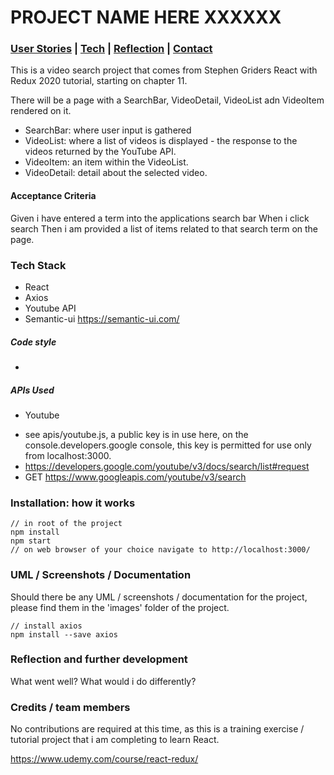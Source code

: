 # PROJECT NAME HERE XXXXXX 

### [User Stories](#user_story) | [Tech](#tech) | [Reflection](#reflection) | [Contact](#contact)

This is a video search project that comes from Stephen Griders React with Redux 2020 tutorial, starting on chapter 11.

There will be a page with a SearchBar, VideoDetail, VideoList adn VideoItem rendered on it. 

- SearchBar: where user input is gathered
- VideoList: where a list of videos is displayed - the response to the videos returned by the YouTube API.
- VideoItem: an item within the VideoList.
- VideoDetail: detail about the selected video.


#### Acceptance Criteria

Given i have entered a term into the applications search bar
When i click search
Then i am provided a list of items related to that search term on the page.

### <a name="Tech">Tech Stack</a>

* React
* Axios
* Youtube API
* Semantic-ui https://semantic-ui.com/

##### Code style

* 

##### APIs Used

* Youtube
- see apis/youtube.js, a public key is in use here, on the console.developers.google console, this key is permitted for use only from localhost:3000.
- https://developers.google.com/youtube/v3/docs/search/list#request
- GET https://www.googleapis.com/youtube/v3/search

### <a name="installation">Installation: how it works</a>

```
// in root of the project
npm install
npm start
// on web browser of your choice navigate to http://localhost:3000/
```

### <a name="screenshots"> UML / Screenshots / Documentation</a>

Should there be any UML / screenshots / documentation for the project, please find them in the 'images' folder of the 
project.

```
// install axios
npm install --save axios
```

### <a name="reflection">Reflection and further development</a>

What went well?
What would i do differently?

### Credits / team members

No contributions are required at this time, as this is a training exercise / tutorial project that i am completing to learn React.

https://www.udemy.com/course/react-redux/